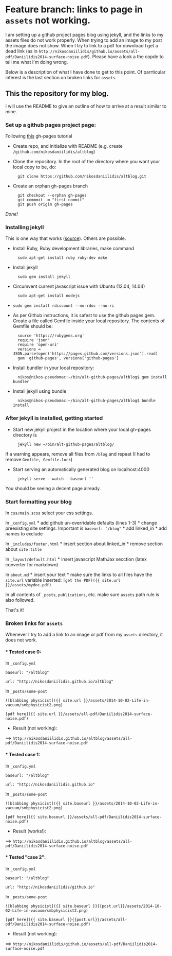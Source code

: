 #  Feature branch: links to page in `assets` not working.

I am setting up a github project pages blog using jekyll, and the links to my assets files do not work properly. When trying to add an image to my post the image does not show. When I try to link to a pdf for download I get a dead link (as in `http://nikosdaniilidis/github.io/assets/all-pdf/Daniilidis2014-surface-noise.pdf`). Please have a look a the copde to tell me what I'm doing wrong. 

Below is a description of what I have done to get to this point. Of parrticular interest is the last section on broken links for `assets`.

##  This the repository for my blog.

I will use the README to give an outline of how to arrive at a result similar to mine. 

### Set up a github pages project page:

Following [this](http://www.thinkful.com/learn/a-guide-to-using-github-pages/start/new-project/project-page/) gh-pages tutorial

* Create repo, and initialize with README (e.g. create `/github.com/nikosdaniilidis/altblog`)
* Clone the repository. In the root of the directory where you want your local copy to be, do: 

		git clone https://github.com/nikosdaniilidis/altblog.git

* Create an orphan gh-pages branch

		git checkout --orphan gh-pages
		git commmit -m "first commit"
		git push origin gh-pages
_Done!_

### Installing jekyll

This is one way that works ([source](http://michaelchelen.net/81fa/install-jekyll-2-ubuntu-14-04/)). Others are  possible.

* Install Ruby, Ruby development libraries, make command 

		sudo apt-get install ruby ruby-dev make

* Install jekyll 

		sudo gem install jekyll

* Circumvent current javascript issue with Ubuntu (12.04, 14.04) 

		sudo apt-get install nodejs

* `sudo gem install rdiscount --no-rdoc --no-ri`

* As per Github instructions, it is safest to use the github pages gem. Create a file called Gemfile inside your local repository. The contents of Gemfile should be:

		source 'https://rubygems.org'
		require 'json'
		require 'open-uri'
		versions = JSON.parse(open('https://pages.github.com/versions.json').read)
		gem 'github-pages', versions['github-pages']

* Install bundler in your local repository: 

		nikos@nikos-pseudomac:~/bin/alt-github-pages/altblog$ gem install bundler

* Install jekyll using bundle 

		nikos@nikos-pseudomac:~/bin/alt-github-pages/altblog$ bundle install

### After jekyll is installed, getting started


* Start new jekyll project in the location where your local gh-pages directory is

		jekyll new ~/bin/alt-github-pages/altblog/

If a warning appears, remove all files from `/blog` and repeat (I had to remove `Gemfile, Gemfile.lock`)

* Start serving an automatically generated blog on localhost:4000

		jekyll serve --watch --baseurl ''

You should be seeing a decent page already.

### Start formatting your blog

In `css/main.scss` select your css settings.

In `_config.yml` 
	* add github un-overridable defaults (lines 1-3)
	* change preexisting site settings. Important is `baseurl: "/blog"`
	* add linked_in
	* add names to exclude

In `_includes/footer.html`
	* insert section about linked_in
	* remove section about `site.title`

In `_layout/default.html`
	* insert javascript MathJax secction (latex converter for markdown)

In `about.md`
	* insert your text
	* make sure the links to all files have the `site.url` variable inserted: `[get the PDF]({{ site.url }}/assets/mydoc.pdf)`

In all contents of `_posts`, `publications`, etc. make sure `assets` path rule is also followed.

That's it!

### Broken links for `assets`

Whenever I try to add a link to an image or pdf from my `assets` directory, it does not work.

#### * Tested case 0:

In `_config.yml`

`baseurl: "/altblog"`

`url: "http://nikosdaniilidis.github.io/altblog"`

In `_posts/some-post`

`![blabbing physicist]({{ site.url }}/assets/2014-10-02-Life-in-vacuum/smbphysicist2.png)`

`[pdf here]({{ site.url }}/assets/all-pdf/Daniilidis2014-surface-noise.pdf)`

* Result (not working):

==> `http://nikosdaniilidis.github.io/altblog/assets/all-pdf/Daniilidis2014-surface-noise.pdf`

#### * Tested case 1: 

In `_config.yml`

`baseurl: "/altblog"`

`url: "http://nikosdaniilidis.github.io"`

In `_posts/some-post`

`![blabbing physicist]({{ site.baseurl }}/assets/2014-10-02-Life-in-vacuum/smbphysicist2.png)`

`[pdf here]({{ site.baseurl }}/assets/all-pdf/Daniilidis2014-surface-noise.pdf)`

* Result (works!):

==> `http://nikosdaniilidis.github.io/altblog/assets/all-pdf/Daniilidis2014-surface-noise.pdf`

#### * Tested "case 2": 

In `_config.yml`

`baseurl: "/altblog"`

`url: "http://nikosdaniilidis/github.io"`

In `_posts/some-post`

`![blabbing physicist]({{ site.baseurl }}{{post.url}}/assets/2014-10-02-Life-in-vacuum/smbphysicist2.png)`

`[pdf here]({{ site.baseurl }}{{post.url}}/assets/all-pdf/Daniilidis2014-surface-noise.pdf)`

* Result (not working):

==> `http://nikosdaniilidis/github.io/assets/all-pdf/Daniilidis2014-surface-noise.pdf`


